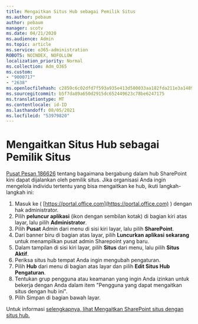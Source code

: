 ```yaml
---
title: Mengaitkan Situs Hub sebagai Pemilik Situs
ms.author: pebaum
author: pebaum
manager: scotv
ms.date: 04/21/2020
ms.audience: Admin
ms.topic: article
ms.service: o365-administration
ROBOTS: NOINDEX, NOFOLLOW
localization_priority: Normal
ms.collection: Adm_O365
ms.custom:
- "9000717"
- "2638"
ms.openlocfilehash: c2859c6c02dfd7f593a935e413d580033aa182fda211e3a1489b43fddc067c6c
ms.sourcegitcommit: b5f7da89a650d2915dc652449623c78be6247175
ms.translationtype: MT
ms.contentlocale: id-ID
ms.lasthandoff: 08/05/2021
ms.locfileid: "53979820"
---
```

# <a name="associate-hub-sites-as-site-owner"></a>Mengaitkan Situs Hub sebagai Pemilik Situs

[Pusat Pesan 186626](https://admin.microsoft.com/Adminportal/Home?source=applauncher#/MessageCenter?id=MC186626) tentang bagaimana bergabung dalam hub SharePoint kini dapat dijalankan oleh pemilik situs. Jika organisasi Anda ingin mengelola individu tertentu yang bisa mengaitkan ke hub, ikuti langkah-langkah ini: 

1. Masuk ke ( [https://portal.office.com](https://portal.office.com) ) dengan hak administrator.
2. Pilih **peluncur aplikasi** (ikon dengan sembilan kotak) di bagian kiri atas layar, lalu pilih **Administrator**.
3. Pilih **Pusat** Admin dari menu di sisi kiri layar, lalu pilih **SharePoint**.
4. Dari banner biru di bagian atas layar, pilih **Luncurkan aplikasi sekarang** untuk menampilkan pusat admin Sharepoint yang baru.
5. Dalam tampilan di sisi kiri layar, pilih **Situs** dari menu, lalu pilih **Situs Aktif**.
6. Periksa situs hub tempat Anda ingin mengubah pengaturan.
7. Pilih **Hub** dari menu di bagian atas layar dan pilih **Edit Situs Hub Pengaturan**.
8. Tentukan grup pengguna atau keamanan yang ingin Anda izinkan untuk bekerja dengan Anda dalam item "Pengguna yang dapat mengaitkan situs dengan hub ini".
9. Pilih  Simpan di bagian bawah layar.

Untuk informasi [selengkapnya, lihat Mengaitkan SharePoint situs dengan situs hub.](https://support.office.com/article/associate-a-sharepoint-site-with-a-hub-site-ae0009fd-af04-4d3d-917d-88edb43efc05) 